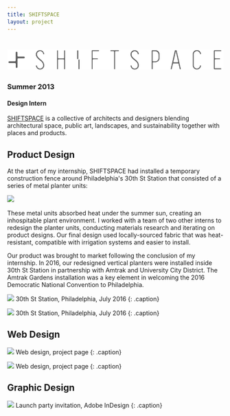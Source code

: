 ```yaml
---
title: SHIFTSPACE
layout: project
---
```


# ![SHIFTSPACE][1]
### Summer 2013
#### Design Intern

[SHIFTSPACE][9] is a collective of architects and designers blending architectural space, public art, landscapes, and sustainability together with places and products.

## Product Design

At the start of my internship, SHIFTSPACE had installed a temporary construction fence around Philadelphia's 30th St Station that consisted of a series of metal planter units:

![][3]

These metal units absorbed heat under the summer sun, creating an inhospitable plant environment. I worked with a team of two other interns to redesign the planter units, conducting materials research and iterating on product designs. Our final design used locally-sourced fabric that was heat-resistant, compatible with irrigation systems and easier to install.

Our product was brought to market following the conclusion of my internship. In 2016, our redesigned vertical planters were installed inside 30th St Station in partnership with Amtrak and University City District. The Amtrak Gardens installation was a key element in welcoming the 2016 Democratic National Convention to Philadelphia.

![][4]
30th St Station, Philadelphia, July 2016
{: .caption}

![][5]
30th St Station, Philadelphia, July 2016
{: .caption}

## Web Design

![][7]
Web design, project page
{: .caption}

![][8]
Web design, project page
{: .caption}

## Graphic Design

![][2]
Launch party invitation, Adobe InDesign
{: .caption}



[1]: /assets/images/shiftspace-logo.png
[2]: /assets/images/shiftspace-invite.jpg
[3]: /assets/images/shiftspace-30th-fence-1.jpg
[4]: /assets/images/shiftspace-30th-cloth-3.jpg
[5]: /assets/images/shiftspace-30th-cloth-1.jpg
[7]: /assets/images/shift-space-parkway.jpg
[8]: /assets/images/shift-space-urbn.jpg
[9]: https://www.shiftspacedesign.com/

